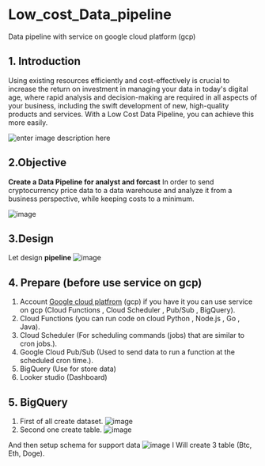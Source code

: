# Low_cost_Data_pipeline
Data pipeline with service on google cloud platform (gcp)

## 1. Introduction
Using existing resources efficiently and cost-effectively is crucial to increase the return on investment in managing your data in today's digital age, where rapid analysis and decision-making are required in all aspects of your business, including the swift development of new, high-quality products and services. With a Low Cost Data Pipeline, you can achieve this more easily.

![enter image description here](https://www.dbs.com.sg/documents/portlet_file_entry/276102/low-cost-business-pd-1404x630.jpg/fb63749e-24b2-8f4e-a807-4aa7c96cb753)


## 2.Objective
**Create a Data Pipeline for analyst and forcast**   In  order to send cryptocurrency price data to a data warehouse and analyze it from a business perspective, while keeping costs to a minimum.

 ![image](https://github.com/mphothanachai/Project_Data_pipeline/assets/137395742/6c9cec96-68af-4346-95c7-aad194a3312a)

## 3.Design

Let design **pipeline**
![image](https://github.com/mphothanachai/Project_Data_pipeline/assets/137395742/b9f6c415-1e8c-4741-a838-930757eb6a08)

## 4. Prepare (before use service on gcp)

1.  Account  [Google cloud platfrom](https://console.cloud.google.com/)  (gcp) if you have it you can use service on gcp (Cloud Functions , Cloud Scheduler , Pub/Sub , BigQuery).
2.  Cloud Functions (you can run code on cloud Python , Node.js , Go , Java).
3.  Cloud Scheduler (For scheduling commands (jobs) that are similar to cron jobs.).
4.  Google Cloud Pub/Sub (Used to send data to run a function at the scheduled cron time.).
5. BigQuery (Use for store data)
6. Looker studio (Dashboard)

## 5. BigQuery
1. First of all create dataset.
![image](https://github.com/mphothanachai/Low_cost_Data_pipeline/assets/137395742/9a6cc8d3-f4db-4c57-ad82-dfc90275601f)
2. Second one create table.
![image](https://github.com/mphothanachai/Low_cost_Data_pipeline/assets/137395742/6ff43035-4718-4e55-b867-8ae79debcfd3)

And then setup schema for support data
![image](https://github.com/mphothanachai/Low_cost_Data_pipeline/assets/137395742/e9381b50-767a-4b04-9a86-7b1fc4552050)
I Will create 3 table (Btc, Eth, Doge).
